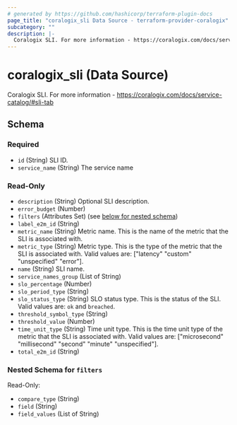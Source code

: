 ```yaml
---
# generated by https://github.com/hashicorp/terraform-plugin-docs
page_title: "coralogix_sli Data Source - terraform-provider-coralogix"
subcategory: ""
description: |-
  Coralogix SLI. For more information - https://coralogix.com/docs/service-catalog/#sli-tab
---
```


# coralogix_sli (Data Source)

Coralogix SLI. For more information - https://coralogix.com/docs/service-catalog/#sli-tab



<!-- schema generated by tfplugindocs -->
## Schema

### Required

- `id` (String) SLI ID.
- `service_name` (String) The service name

### Read-Only

- `description` (String) Optional SLI description.
- `error_budget` (Number)
- `filters` (Attributes Set) (see [below for nested schema](#nestedatt--filters))
- `label_e2m_id` (String)
- `metric_name` (String) Metric name. This is the name of the metric that the SLI is associated with.
- `metric_type` (String) Metric type. This is the type of the metric that the SLI is associated with. Valid values are: ["latency" "custom" "unspecified" "error"].
- `name` (String) SLI name.
- `service_names_group` (List of String)
- `slo_percentage` (Number)
- `slo_period_type` (String)
- `slo_status_type` (String) SLO status type. This is the status of the SLI. Valid values are: `ok` and `breached`.
- `threshold_symbol_type` (String)
- `threshold_value` (Number)
- `time_unit_type` (String) Time unit type. This is the time unit type of the metric that the SLI is associated with. Valid values are: ["microsecond" "millisecond" "second" "minute" "unspecified"].
- `total_e2m_id` (String)

<a id="nestedatt--filters"></a>
### Nested Schema for `filters`

Read-Only:

- `compare_type` (String)
- `field` (String)
- `field_values` (List of String)
